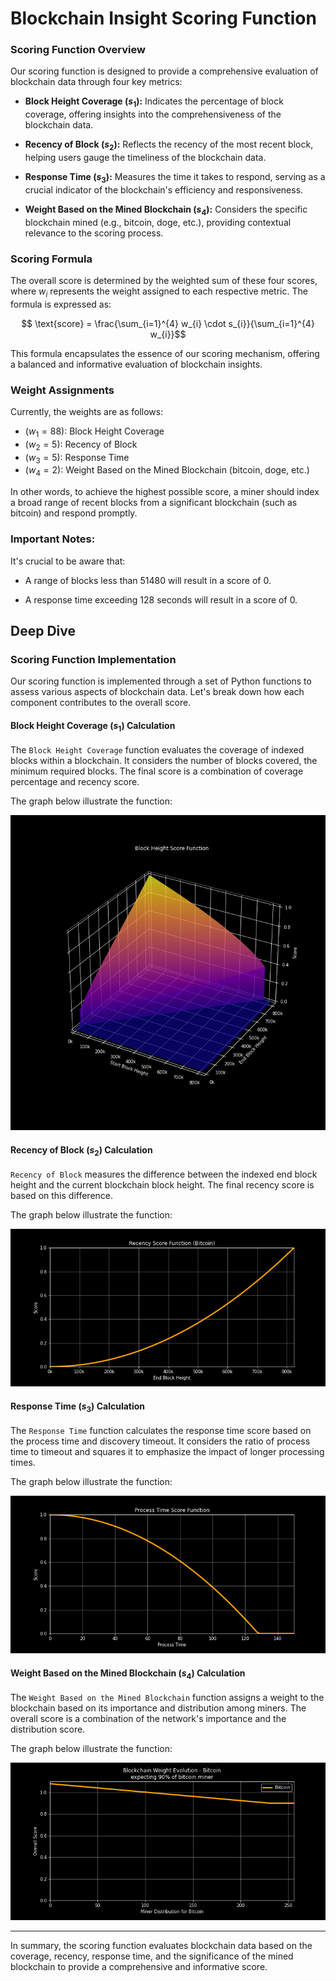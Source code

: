 # Blockchain Insight Scoring Function

### Scoring Function Overview

Our scoring function is designed to provide a comprehensive evaluation of blockchain data through four key metrics:

- **Block Height Coverage ($s_{1}$):** Indicates the percentage of block coverage, offering insights into the comprehensiveness of the blockchain data.

- **Recency of Block ($s_{2}$):** Reflects the recency of the most recent block, helping users gauge the timeliness of the blockchain data.

- **Response Time ($s_{3}$):** Measures the time it takes to respond, serving as a crucial indicator of the blockchain's efficiency and responsiveness.

- **Weight Based on the Mined Blockchain ($s_{4}$):** Considers the specific blockchain mined (e.g., bitcoin, doge, etc.), providing contextual relevance to the scoring process.

### Scoring Formula

The overall score is determined by the weighted sum of these four scores, where $w_i$ represents the weight assigned to each respective metric. The formula is expressed as:

$$
\text{score} = \frac{\sum_{i=1}^{4} w_{i} \cdot s_{i}}{\sum_{i=1}^{4} w_{i}}$$

This formula encapsulates the essence of our scoring mechanism, offering a balanced and informative evaluation of blockchain insights.

### Weight Assignments

Currently, the weights are as follows:

- $(w_{1} = 88)$: Block Height Coverage
- $(w_{2} = 5)$: Recency of Block
- $(w_{3} = 5)$: Response Time
- $(w_{4} = 2)$: Weight Based on the Mined Blockchain (bitcoin, doge, etc.)

In other words, to achieve the highest possible score, a miner should index a broad range of recent blocks from a significant blockchain (such as bitcoin) and respond promptly.

### Important Notes:

It's crucial to be aware that:

- A range of blocks less than 51480 will result in a score of 0.

- A response time exceeding 128 seconds will result in a score of 0.

## Deep Dive

### Scoring Function Implementation

Our scoring function is implemented through a set of Python functions to assess various aspects of blockchain data. Let's break down how each component contributes to the overall score.

#### Block Height Coverage ($s_{1}$) Calculation

The `Block Height Coverage` function evaluates the coverage of indexed blocks within a blockchain. It considers the number of blocks covered, the minimum required blocks. The final score is a combination of coverage percentage and recency score.

The graph below illustrate the function:

<p align="center">
  <img src="./imgs/scoring/block_height_function.png" />
</p>

#### Recency of Block ($s_{2}$) Calculation

`Recency of Block` measures the difference between the indexed end block height and the current blockchain block height. The final recency score is based on this difference.

The graph below illustrate the function:

<p align="center">
  <img src="./imgs/scoring/recency_score_function.png" />
</p>

#### Response Time ($s_{3}$) Calculation

The `Response Time` function calculates the response time score based on the process time and discovery timeout. It considers the ratio of process time to timeout and squares it to emphasize the impact of longer processing times.

The graph below illustrate the function:

<p align="center">
  <img src="./imgs/scoring/process_time_function.png" />
</p>


#### Weight Based on the Mined Blockchain ($s_{4}$) Calculation

The `Weight Based on the Mined Blockchain` function assigns a weight to the blockchain based on its importance and distribution among miners. The overall score is a combination of the network's importance and the distribution score.

The graph below illustrate the function:

<p align="center">
  <img src="./imgs/scoring/blockchain_weight.png" />
</p>

----

In summary, the scoring function evaluates blockchain data based on the coverage, recency, response time, and the significance of the mined blockchain to provide a comprehensive and informative score.